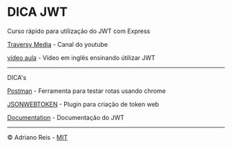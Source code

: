 # DICA JWT
Curso rápido para utilização do JWT com Express

[Traversy Media](https://www.youtube.com/channel/UC29ju8bIPH5as8OGnQzwJyA) - Canal do youtube

[vídeo aula](https://www.youtube.com/watch?v=7nafaH9SddU) - Vídeo em inglês ensinando útilizar JWT

---

DICA's

[Postman](https://www.getpostman.com/) - Ferramenta para testar rotas usando chrome

[JSONWEBTOKEN](https://www.npmjs.com/package/jsonwebtoken) - Plugin para criação de token web

[Documentation](https://github.com/auth0/node-jsonwebtoken) - Documentação do JWT


---

&copy; Adriano Reis - [MIT](LICENSE.md)